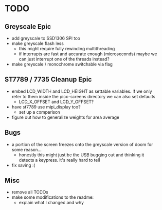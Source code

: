 # TODO 


## Greyscale Epic

* add greyscale to SSD1306 SPI too
* make greyscale flash less
  * this might require fully rewinding multithreading
  * if interrupts are fast and accurate enough (microseconds) maybe we can just interrupt one of the threads instead?
* make greyscale / monochrome switchable via flag

## ST7789 / 7735 Cleanup Epic

* embed LCD_WIDTH and LCD_HEIGHT as settable variables. If we only refer to them inside the pico-screens directory we can also set defaults
  * LCD_X_OFFSET and LCD_Y_OFFSET?
* have st7789 use mipi_display too?
  * set up a comparison
* figure out how to generalize weights for area average


## Bugs

* a portion of the screen freezes onto the greyscale version of doom for some reason...
  * honestly this might just be the USB bugging out and thinking it detects a keypress. it's really hard to tell
* fix saving :(


## Misc

* remove all TODOs
* make some modifications to the readme:
  * explain what I changed and why